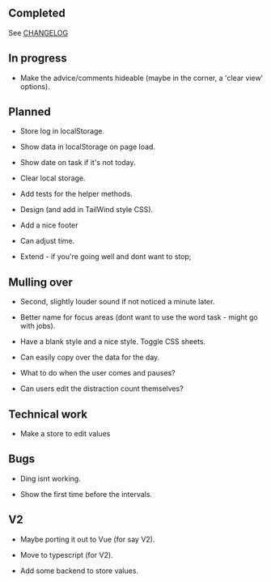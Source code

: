 ## Completed

See [CHANGELOG](CHANGELOG.md)

## In progress

- Make the advice/comments hideable (maybe in the corner, a 'clear view' options).

## Planned

- Store log in localStorage.

- Show data in localStorage on page load.

- Show date on task if it's not today.

- Clear local storage.

- Add tests for the helper methods.

- Design (and add in TailWind style CSS).

- Add a nice footer

- Can adjust time.

- Extend - if you're going well and dont want to stop;

## Mulling over

- Second, slightly louder sound if not noticed a minute later.

- Better name for focus areas (dont want to use the word task - might go with jobs).

- Have a blank style and a nice style. Toggle CSS sheets.

- Can easily copy over the data for the day.

- What to do when the user comes and pauses?

- Can users edit the distraction count themselves?

## Technical work

- Make a store to edit values

## Bugs

- Ding isnt working.

- Show the first time before the intervals.

## V2
- Maybe porting it out to Vue (for say V2).

- Move to typescript (for V2).

- Add some backend to store values.
